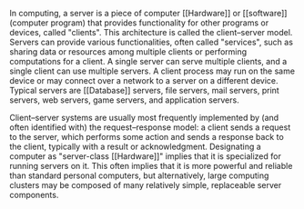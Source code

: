 In computing, a server is a piece of computer [[Hardware]] or [[software]] (computer program) that provides functionality for other programs or devices, called "clients". This architecture is called the client–server model. Servers can provide various functionalities, often called "services", such as sharing data or resources among multiple clients or performing computations for a client. A single server can serve multiple clients, and a single client can use multiple servers. A client process may run on the same device or may connect over a network to a server on a different device. Typical servers are [[Database]] servers, file servers, mail servers, print servers, web servers, game servers, and application servers.

Client–server systems are usually most frequently implemented by (and often identified with) the request–response model: a client sends a request to the server, which performs some action and sends a response back to the client, typically with a result or acknowledgment. Designating a computer as "server-class [[Hardware]]" implies that it is specialized for running servers on it. This often implies that it is more powerful and reliable than standard personal computers, but alternatively, large computing clusters may be composed of many relatively simple, replaceable server components. 



